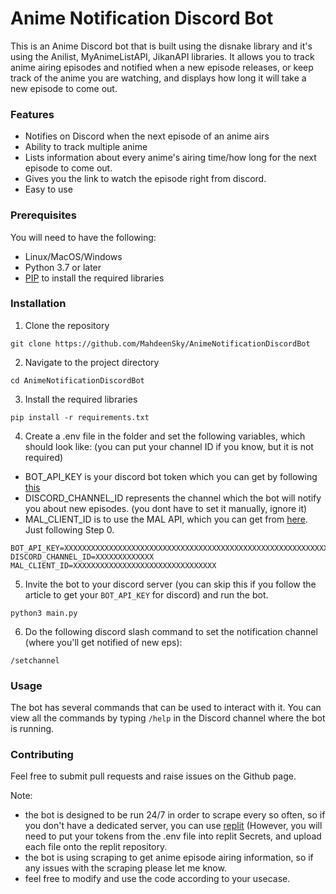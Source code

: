 # Anime Notification Discord Bot

This is an Anime Discord bot that is built using the disnake library and it's using the Anilist, MyAnimeListAPI, JikanAPI libraries. It allows you to track anime airing episodes and notified when a new episode releases, or keep track of the anime you are watching, and displays how long it will take a new episode to come out.




### Features
  
- Notifies on Discord when the next episode of an anime airs
- Ability to track multiple anime
- Lists information about every anime's airing time/how long for the next episode to come out.
- Gives you the link to watch the episode right from discord.
- Easy to use

### Prerequisites

You will need to have the following:
- Linux/MacOS/Windows
- Python 3.7 or later
- [PIP](https://pip.pypa.io/en/stable/installing/) to install the required libraries

### Installation

1. Clone the repository
```
git clone https://github.com/MahdeenSky/AnimeNotificationDiscordBot
```
2. Navigate to the project directory
```
cd AnimeNotificationDiscordBot
```
3. Install the required libraries
```
pip install -r requirements.txt
```
4. Create a .env file in the folder and set the following variables, which should look like: (you can put your channel ID if you know, but it is  not required)
  - BOT_API_KEY is your discord bot token which you can get by following [this](https://www.writebots.com/discord-bot-token/)
  - DISCORD_CHANNEL_ID represents the channel which the bot will notify you about new episodes. (you dont have to set it manually, ignore it)
  - MAL_CLIENT_ID is to use the MAL API, which you can get from [here](https://myanimelist.net/blog.php?eid=835707). Just following Step 0.
```
BOT_API_KEY=XXXXXXXXXXXXXXXXXXXXXXXXXXXXXXXXXXXXXXXXXXXXXXXXXXXXXXXXXXXXXXXXXXXXXX
DISCORD_CHANNEL_ID=XXXXXXXXXXXXX
MAL_CLIENT_ID=XXXXXXXXXXXXXXXXXXXXXXXXXXXXXXXX
```
5. Invite the bot to your discord server (you can skip this if you follow the article to get your `BOT_API_KEY` for discord) and run the bot.
```
python3 main.py
```
6. Do the following discord slash command to set the notification channel (where you'll get notified of new eps):
```
/setchannel
```

### Usage

The bot has several commands that can be used to interact with it. You can view all the commands by typing `/help` in the Discord channel where the bot is running.

### Contributing

Feel free to submit pull requests and raise issues on the Github page.

Note:

- the bot is designed to be run 24/7 in order to scrape every so often, so if you don't have a dedicated server, you can use [replit](https://docs.replit.com/tutorials/build-basic-discord-bot-python#creating-a-repl-and-installing-our-discord-dependencies) (However, you will need to put your tokens from the .env file into replit Secrets, and upload each file onto the replit repository.
- the bot is using scraping to get anime episode airing information, so if any issues with the scraping please let me know.
- feel free to modify and use the code according to your usecase.


